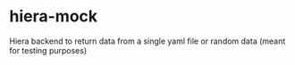 # hiera-mock
Hiera backend to return data from a single yaml file or random data (meant for testing purposes)
